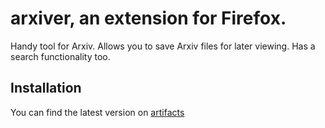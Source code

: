 # arxiver, an extension for Firefox.
Handy tool for Arxiv. Allows you to save Arxiv files for later viewing. Has a search functionality too.

## Installation
You can find the latest version on [artifacts](tree/master/web-ext-artifacts)
